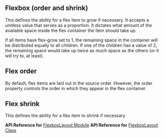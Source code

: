 ## Flexbox (order and shrink)

This defines the ability for a flex item to grow if necessary. It accepts a unitless value that serves as a proportion. 
It dictates what amount of the available space inside the flex container the item should take up.

If all items have flex-grow set to 1, the remaining space in the container will be distributed equally to all children. 
If one of the children has a value of 2, the remaining space would take up twice as much space as the others (or it will try to, at least).

<snippet id='flexbox-grow-html'/>

## Flex order

By default, flex items are laid out in the source order. However, the order property controls the order in which they appear in the flex container.

<snippet id='flexbox-order-html'/>

## Flex shrink

This defines the ability for a flex item to shrink if necessary

<snippet id='flexbox-shrink-html'/>

**API Reference for** [FlexboxLayout Module](http://docs.nativescript.org/api-reference/modules/_ui_layouts_flexbox_layout_.html)
**API Reference for** [FlexboxLayout Class](http://docs.nativescript.org/api-reference/classes/_ui_layouts_flexbox_layout_.flexboxlayout.html)
